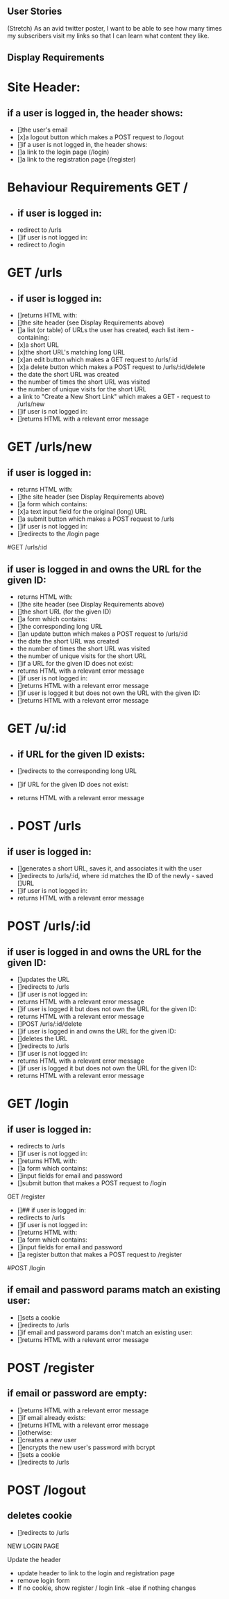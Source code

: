 ## User Stories

(Stretch) As an avid twitter poster,
I want to be able to see how many times my subscribers visit my links
so that I can learn what content they like.

## Display Requirements

# Site Header:

## if a user is logged in, the header shows:
- []the user's email
- [x]a logout button which makes a POST request to /logout
- []if a user is not logged in, the header shows:
- []a link to the login page (/login)
- []a link to the registration page (/register)

 # Behaviour Requirements GET /
 
- ## if user is logged in:
- [](Minor) redirect to /urls
- []if user is not logged in:
- [](Minor) redirect to /login


 # GET /urls
 
- ## if user is logged in:
- []returns HTML with:
- []the site header (see Display Requirements above)
- []a list (or table) of URLs the user has created, each list item - containing:
- [x]a short URL
- [x]the short URL's matching long URL
- [x]an edit button which makes a GET request to /urls/:id
- [x]a delete button which makes a POST request to /urls/:id/delete
- [](Stretch) the date the short URL was created
- [](Stretch) the number of times the short URL was visited
- [](stretch) the number of unique visits for the short URL
- [](Minor) a link to "Create a New Short Link" which makes a GET - request to /urls/new
- []if user is not logged in:
- []returns HTML with a relevant error message


 # GET /urls/new
 
 ## if user is logged in:
- returns HTML with:
- []the site header (see Display Requirements above)
- []a form which contains:
- [x]a text input field for the original (long) URL
- []a submit button which makes a POST request to /urls
- []if user is not logged in:
- []redirects to the /login page
 
 
 #GET /urls/:id
 
 ## if user is logged in and owns the URL for the given ID:
- returns HTML with:
- []the site header (see Display Requirements above)
- []the short URL (for the given ID)
- []a form which contains:
- []the corresponding long URL
- []an update button which makes a POST request to /urls/:id
- [](Stretch) the date the short URL was created
- [](Stretch) the number of times the short URL was visited
- [](Stretch) the number of unique visits for the short URL
- []if a URL for the given ID does not exist:
- [](Minor) returns HTML with a relevant error message
- []if user is not logged in:
- []returns HTML with a relevant error message
- []if user is logged it but does not own the URL with the given ID:
- []returns HTML with a relevant error message
 
 # GET /u/:id
 
- ## if URL for the given ID exists:
- []redirects to the corresponding long URL
- []if URL for the given ID does not exist:
- [](Minor) returns HTML with a relevant error message
 
- # POST /urls
 
 ## if user is logged in:
- []generates a short URL, saves it, and associates it with the user
- []redirects to /urls/:id, where :id matches the ID of the newly - saved []URL
- []if user is not logged in:
- [](Minor) returns HTML with a relevant error message
 
 # POST /urls/:id
 
 ## if user is logged in and owns the URL for the given ID:
- []updates the URL
- []redirects to /urls
- []if user is not logged in:
- [](Minor) returns HTML with a relevant error message
- []if user is logged it but does not own the URL for the given ID:
- [](Minor) returns HTML with a relevant error message
- []POST /urls/:id/delete
- []if user is logged in and owns the URL for the given ID:
- []deletes the URL
- []redirects to /urls
- []if user is not logged in:
- [](Minor) returns HTML with a relevant error message
- []if user is logged it but does not own the URL for the given ID:
- [](Minor) returns HTML with a relevant error message
 
 # GET /login
 
 ## if user is logged in:
- [](Minor) redirects to /urls
- []if user is not logged in:
- []returns HTML with:
- []a form which contains:
- []input fields for email and password
- []submit button that makes a POST request to /login
 
 GET /register
 
- []## if user is logged in:
- [](Minor) redirects to /urls
- []if user is not logged in:
- []returns HTML with:
- []a form which contains:
- []input fields for email and password
- []a register button that makes a POST request to /register
 
 #POST /login
 
 ## if email and password params match an existing user:
- []sets a cookie
- []redirects to /urls
- []if email and password params don't match an existing user:
- []returns HTML with a relevant error message
 
 # POST /register
 
 ## if email or password are empty:
- []returns HTML with a relevant error message
- []if email already exists:
- []returns HTML with a relevant error message
- []otherwise:
- []creates a new user
- []encrypts the new user's password with bcrypt
- []sets a cookie
- []redirects to /urls
 
 # POST /logout
 
 ## deletes cookie
- []redirects to /urls




NEW LOGIN PAGE

Update the header
- update header to link to the login and registration page
- remove login form
- If no cookie, show register / login link
-else if nothing changes